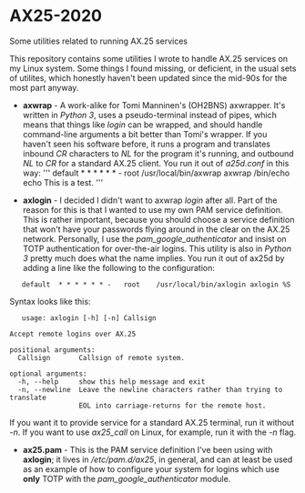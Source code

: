 # AX25-2020
Some utilities related to running AX.25 services

This repository contains some utilities I wrote to handle AX.25 services on my Linux system.  Some things I found missing, or deficient, in the usual sets of utilites, which honestly haven't been updated since the mid-90s for the most part anyway.

   * **axwrap** - A work-alike for Tomi Manninen's (OH2BNS) axwrapper.  It's written in *Python 3*, uses a pseudo-terminal instead of pipes, which means that things like *login* can be wrapped, and should handle command-line arguments a bit better than Tomi's wrapper.  If you haven't seen his software before, it runs a program and translates inbound *CR* characters to *NL* for the program it's running, and outbound *NL* to *CR* for a standard AX.25 client.  You run it out of *a25d.conf* in this way:
   '''
   default	* * * * * *	-	root	/usr/local/bin/axwrap axwrap /bin/echo echo This is a test.
   '''
   
   * **axlogin** - I decided I didn't want to axwrap *login* after all.  Part of the reason for this is that I wanted to use my own PAM service definition.  This is rather important, because you should choose a service definition that won't have your passwords flying around in the clear on the AX.25 network.  Personally, I use the *pam_google_authenticator* and insist on TOTP authentication for over-the-air logins.  This utility is also in *Python 3* pretty much does what the name implies.  You run it out of ax25d by adding a line like the following to the configuration:
```
   default	* * * * * *	-	root	/usr/local/bin/axlogin axlogin %S
```
   
   Syntax looks like this:
```
   usage: axlogin [-h] [-n] Callsign

Accept remote logins over AX.25

positional arguments:
  Callsign       Callsign of remote system.

optional arguments:
  -h, --help     show this help message and exit
  -n, --newline  Leave the newline characters rather than trying to translate
                 EOL into carriage-returns for the remote host.
```
 
 If you want it to provide service for a standard AX.25 terminal, run it without *-n*.  If you want to use *ax25_call* on Linux, for example, run it with the *-n* flag.
 
   * **ax25.pam** - This is the PAM service definition I've been using with **axlogin**; it lives in */etc/pam.d/ax25*, in general, and can at least be used as an example of how to configure your system for logins which use **only** TOTP with the *pam_google_authenticator* module.
    
    
